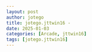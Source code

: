 ```yaml
---
layout: post
author: jotego
title: jotego.jttwin16 - 
date: 2025-01-03
categories: [Arcade, jttwin16]
tags: [jotego.jttwin16]
---
```


